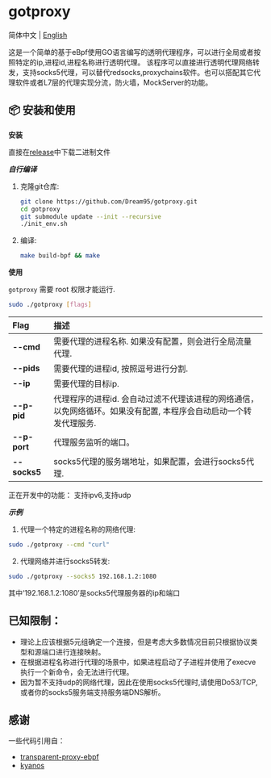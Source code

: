 # gotproxy

简体中文 | [English](./README.md)

这是一个简单的基于eBpf使用GO语言编写的透明代理程序，可以进行全局或者按照特定的ip,进程id,进程名称进行透明代理。
该程序可以直接进行透明代理网络转发，支持socks5代理，可以替代redsocks,proxychains软件。也可以搭配其它代理软件或者L7层的代理实现分流，防火墙，MockServer的功能。

## 📦 安装和使用

**安装**

直接在[release](https://github.com/Dream95/gotproxy/releases)中下载二进制文件

***自行编译***
1.  克隆git仓库:
    ```bash
    git clone https://github.com/Dream95/gotproxy.git
    cd gotproxy
    git submodule update --init --recursive
    ./init_env.sh
    ```
2.  编译:
    ```bash
    make build-bpf && make
    ```


**使用**

`gotproxy` 需要 root 权限才能运行.

```bash
sudo ./gotproxy [flags]
```
| Flag | 描述 |
| :--- | :--- |
| **--cmd** | 需要代理的进程名称. 如果没有配置，则会进行全局流量代理. |
| **--pids** | 需要代理的进程id, 按照逗号进行分割. |
| **--ip** | 需要代理的目标ip. |
| **--p-pid** | 代理程序的进程id. 会自动过滤不代理该进程的网络通信，以免网络循环。如果没有配置, 本程序会自动启动一个转发代理服务. |
| **--p-port** | 代理服务监听的端口。 |
| **--socks5** | socks5代理的服务端地址，如果配置，会进行socks5代理. |


正在开发中的功能：
支持ipv6,支持udp



***示例***
1. 代理一个特定的进程名称的网络代理:

```bash
sudo ./gotproxy --cmd "curl"
 ```

2. 代理网络并进行socks5转发:

```bash
sudo ./gotproxy --socks5 192.168.1.2:1080
 ```
其中‘192.168.1.2:1080’是socks5代理服务器的ip和端口

## 已知限制：
* 理论上应该根据5元组确定一个连接，但是考虑大多数情况目前只根据协议类型和源端口进行连接映射。
* 在根据进程名称进行代理的场景中，如果进程启动了子进程并使用了execve执行一个新命令，会无法进行代理。
* 因为暂不支持udp的网络代理，因此在使用socks5代理时,请使用Do53/TCP,或者你的socks5服务端支持服务端DNS解析。


## 感谢
一些代码引用自：

- [transparent-proxy-ebpf](https://github.com/dorkamotorka/transparent-proxy-ebpf)
- [kyanos](https://github.com/hengyoush/kyanos)
